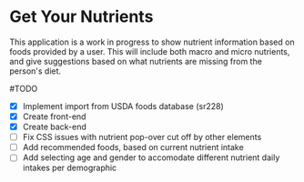 # Get Your Nutrients

This application is a work in progress to show nutrient information based on foods provided by a user.
This will include both macro and micro nutrients, and give suggestions based on what nutrients are missing
from the person's diet.

#TODO
- [x] Implement import from USDA foods database (sr228)
- [x] Create front-end
- [x] Create back-end 
- [ ] Fix CSS issues with nutrient pop-over cut off by other elements
- [ ] Add recommended foods, based on current nutrient intake
- [ ] Add selecting age and gender to accomodate different nutrient daily intakes per demographic
